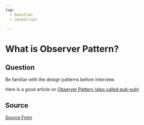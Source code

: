 ```yaml
---
tag:
  - Question
  - JavaScript

---
```

  
# What is Observer Pattern?

## Question
Be familiar with the design patterns before interview.

Here is a good article on [Observer Pattern (also called pub-sub)](https://www.dofactory.com/javascript/design-patterns/observer)




##  Source
[Source From](https://bigfrontend.dev/question/What-is-Observer-Pattern)

  